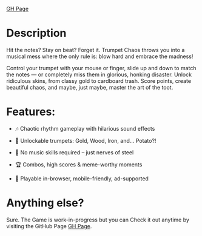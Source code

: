 [GH Page](https://braucheeinpsychologe.github.io/Trumpet-Chaos-Blow-it-like-nobody-s-listening-/index.html)
# Description
Hit the notes? Stay on beat? Forget it.
Trumpet Chaos throws you into a musical mess where the only rule is: blow hard and embrace the madness!

Control your trumpet with your mouse or finger, slide up and down to match the notes — or completely miss them in glorious, honking disaster.
Unlock ridiculous skins, from classy gold to cardboard trash. Score points, create beautiful chaos, and maybe, just maybe, master the art of the toot.

# Features:

- 🎶 Chaotic rhythm gameplay with hilarious sound effects

- 🎺 Unlockable trumpets: Gold, Wood, Iron, and… Potato?!

- 🤪 No music skills required – just nerves of steel

- 🏆 Combos, high scores & meme-worthy moments

- 📱 Playable in-browser, mobile-friendly, ad-supported

# Anything else?
Sure. The Game is work-in-progress but you can Check it out anytime by visiting the GitHub Page [GH Page](https://braucheeinpsychologe.github.io/Trumpet-Chaos-Blow-it-like-nobody-s-listening-/index.html).
